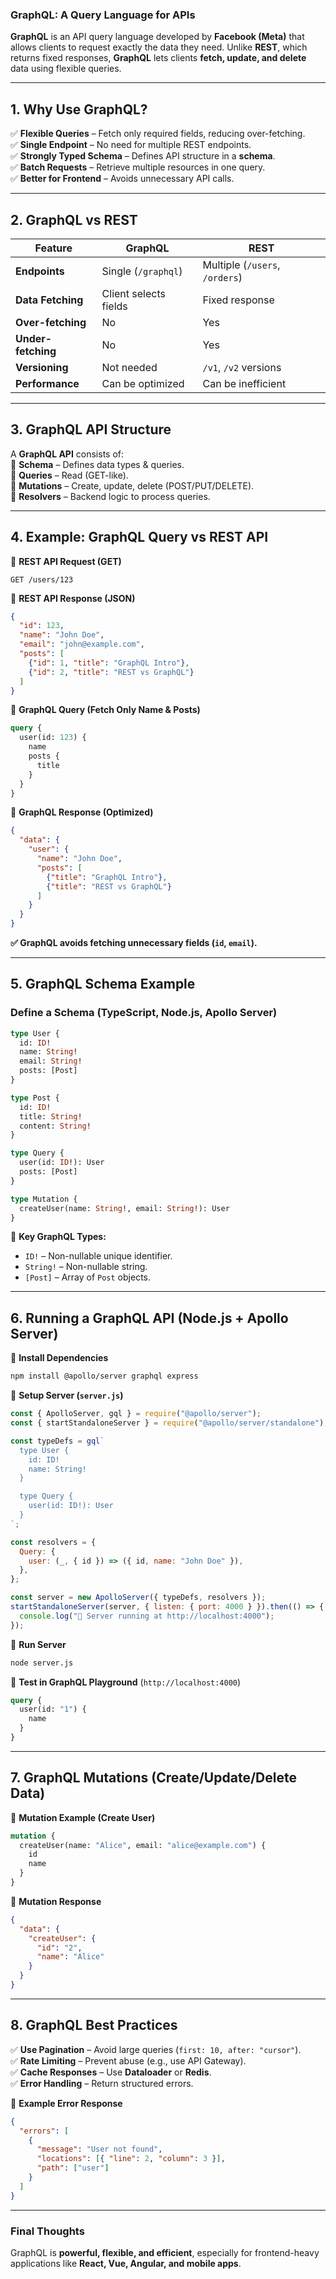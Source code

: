 ### **GraphQL: A Query Language for APIs**  

**GraphQL** is an API query language developed by **Facebook (Meta)** that allows clients to request exactly the data they need. Unlike **REST**, which returns fixed responses, **GraphQL** lets clients **fetch, update, and delete** data using flexible queries.

---

## **1. Why Use GraphQL?**  
✅ **Flexible Queries** – Fetch only required fields, reducing over-fetching.  
✅ **Single Endpoint** – No need for multiple REST endpoints.  
✅ **Strongly Typed Schema** – Defines API structure in a **schema**.  
✅ **Batch Requests** – Retrieve multiple resources in one query.  
✅ **Better for Frontend** – Avoids unnecessary API calls.  

---

## **2. GraphQL vs REST**  

| Feature          | GraphQL | REST |
|-----------------|---------|------|
| **Endpoints**   | Single (`/graphql`) | Multiple (`/users`, `/orders`) |
| **Data Fetching** | Client selects fields | Fixed response |
| **Over-fetching** | No | Yes |
| **Under-fetching** | No | Yes |
| **Versioning** | Not needed | `/v1`, `/v2` versions |
| **Performance** | Can be optimized | Can be inefficient |

---

## **3. GraphQL API Structure**  

A **GraphQL API** consists of:  
🔹 **Schema** – Defines data types & queries.  
🔹 **Queries** – Read (GET-like).  
🔹 **Mutations** – Create, update, delete (POST/PUT/DELETE).  
🔹 **Resolvers** – Backend logic to process queries.  

---

## **4. Example: GraphQL Query vs REST API**  

🔹 **REST API Request (GET)**
```http
GET /users/123
```
🔹 **REST API Response (JSON)**
```json
{
  "id": 123,
  "name": "John Doe",
  "email": "john@example.com",
  "posts": [
    {"id": 1, "title": "GraphQL Intro"},
    {"id": 2, "title": "REST vs GraphQL"}
  ]
}
```
🔹 **GraphQL Query (Fetch Only Name & Posts)**
```graphql
query {
  user(id: 123) {
    name
    posts {
      title
    }
  }
}
```
🔹 **GraphQL Response (Optimized)**
```json
{
  "data": {
    "user": {
      "name": "John Doe",
      "posts": [
        {"title": "GraphQL Intro"},
        {"title": "REST vs GraphQL"}
      ]
    }
  }
}
```
**✅ GraphQL avoids fetching unnecessary fields (`id`, `email`).**  

---

## **5. GraphQL Schema Example**  

### **Define a Schema (TypeScript, Node.js, Apollo Server)**  
```graphql
type User {
  id: ID!
  name: String!
  email: String!
  posts: [Post]
}

type Post {
  id: ID!
  title: String!
  content: String!
}

type Query {
  user(id: ID!): User
  posts: [Post]
}

type Mutation {
  createUser(name: String!, email: String!): User
}
```
📌 **Key GraphQL Types:**  
- `ID!` – Non-nullable unique identifier.  
- `String!` – Non-nullable string.  
- `[Post]` – Array of `Post` objects.  

---

## **6. Running a GraphQL API (Node.js + Apollo Server)**  

🔹 **Install Dependencies**  
```sh
npm install @apollo/server graphql express
```
🔹 **Setup Server (`server.js`)**
```javascript
const { ApolloServer, gql } = require("@apollo/server");
const { startStandaloneServer } = require("@apollo/server/standalone");

const typeDefs = gql`
  type User {
    id: ID!
    name: String!
  }

  type Query {
    user(id: ID!): User
  }
`;

const resolvers = {
  Query: {
    user: (_, { id }) => ({ id, name: "John Doe" }),
  },
};

const server = new ApolloServer({ typeDefs, resolvers });
startStandaloneServer(server, { listen: { port: 4000 } }).then(() => {
  console.log("🚀 Server running at http://localhost:4000");
});
```
🔹 **Run Server**  
```sh
node server.js
```
🔹 **Test in GraphQL Playground** (`http://localhost:4000`)  
```graphql
query {
  user(id: "1") {
    name
  }
}
```

---

## **7. GraphQL Mutations (Create/Update/Delete Data)**  

🔹 **Mutation Example (Create User)**
```graphql
mutation {
  createUser(name: "Alice", email: "alice@example.com") {
    id
    name
  }
}
```
🔹 **Mutation Response**
```json
{
  "data": {
    "createUser": {
      "id": "2",
      "name": "Alice"
    }
  }
}
```

---

## **8. GraphQL Best Practices**  
✅ **Use Pagination** – Avoid large queries (`first: 10, after: "cursor"`).  
✅ **Rate Limiting** – Prevent abuse (e.g., use API Gateway).  
✅ **Cache Responses** – Use **Dataloader** or **Redis**.  
✅ **Error Handling** – Return structured errors.  

🔹 **Example Error Response**  
```json
{
  "errors": [
    {
      "message": "User not found",
      "locations": [{ "line": 2, "column": 3 }],
      "path": ["user"]
    }
  ]
}
```

---

### **Final Thoughts**  
GraphQL is **powerful, flexible, and efficient**, especially for frontend-heavy applications like **React, Vue, Angular, and mobile apps**.
